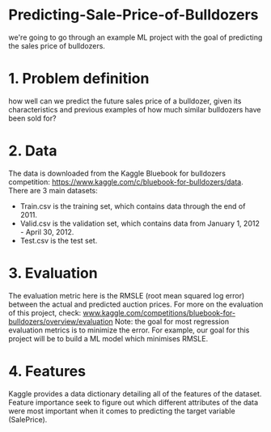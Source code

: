 # Predicting-Sale-Price-of-Bulldozers
we're going to go through an example ML project with the goal of predicting the sales price of bulldozers.


# 1. Problem definition
how well can we predict the future sales price of a bulldozer, given its characteristics and previous examples of how much similar bulldozers have been sold for?

 
# 2. Data
The data is downloaded from the Kaggle Bluebook for bulldozers competition: https://www.kaggle.com/c/bluebook-for-bulldozers/data.
There are 3 main datasets:
* Train.csv is the training set, which contains data through the end of 2011.
* Valid.csv is the validation set, which contains data from January 1, 2012 - April 30, 2012.
* Test.csv is the test set.


# 3. Evaluation
The evaluation metric here is the RMSLE (root mean squared log error) between the actual and predicted auction prices.
For more on the evaluation of this project, check: www.kaggle.com/competitions/bluebook-for-bulldozers/overview/evaluation
Note: the goal for most regression evaluation metrics is to minimize the error. For example, our goal for this project will be to build a ML model which minimises RMSLE.

# 4. Features
Kaggle provides a data dictionary detailing all of the features of the dataset. Feature importance seek to figure out which different attributes of the data were most important when it comes to predicting the target variable (SalePrice).
